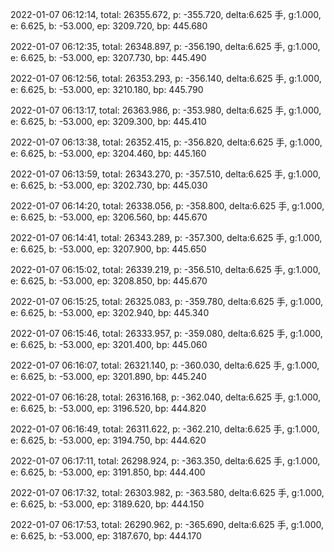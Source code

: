 2022-01-07 06:12:14, total: 26355.672, p: -355.720, delta:6.625 手, g:1.000, e: 6.625, b: -53.000, ep: 3209.720, bp: 445.680

2022-01-07 06:12:35, total: 26348.897, p: -356.190, delta:6.625 手, g:1.000, e: 6.625, b: -53.000, ep: 3207.730, bp: 445.490

2022-01-07 06:12:56, total: 26353.293, p: -356.140, delta:6.625 手, g:1.000, e: 6.625, b: -53.000, ep: 3210.180, bp: 445.790

2022-01-07 06:13:17, total: 26363.986, p: -353.980, delta:6.625 手, g:1.000, e: 6.625, b: -53.000, ep: 3209.300, bp: 445.410

2022-01-07 06:13:38, total: 26352.415, p: -356.820, delta:6.625 手, g:1.000, e: 6.625, b: -53.000, ep: 3204.460, bp: 445.160

2022-01-07 06:13:59, total: 26343.270, p: -357.510, delta:6.625 手, g:1.000, e: 6.625, b: -53.000, ep: 3202.730, bp: 445.030

2022-01-07 06:14:20, total: 26338.056, p: -358.800, delta:6.625 手, g:1.000, e: 6.625, b: -53.000, ep: 3206.560, bp: 445.670

2022-01-07 06:14:41, total: 26343.289, p: -357.300, delta:6.625 手, g:1.000, e: 6.625, b: -53.000, ep: 3207.900, bp: 445.650

2022-01-07 06:15:02, total: 26339.219, p: -356.510, delta:6.625 手, g:1.000, e: 6.625, b: -53.000, ep: 3208.850, bp: 445.670

2022-01-07 06:15:25, total: 26325.083, p: -359.780, delta:6.625 手, g:1.000, e: 6.625, b: -53.000, ep: 3202.940, bp: 445.340

2022-01-07 06:15:46, total: 26333.957, p: -359.080, delta:6.625 手, g:1.000, e: 6.625, b: -53.000, ep: 3201.400, bp: 445.060

2022-01-07 06:16:07, total: 26321.140, p: -360.030, delta:6.625 手, g:1.000, e: 6.625, b: -53.000, ep: 3201.890, bp: 445.240

2022-01-07 06:16:28, total: 26316.168, p: -362.040, delta:6.625 手, g:1.000, e: 6.625, b: -53.000, ep: 3196.520, bp: 444.820

2022-01-07 06:16:49, total: 26311.622, p: -362.210, delta:6.625 手, g:1.000, e: 6.625, b: -53.000, ep: 3194.750, bp: 444.620

2022-01-07 06:17:11, total: 26298.924, p: -363.350, delta:6.625 手, g:1.000, e: 6.625, b: -53.000, ep: 3191.850, bp: 444.400

2022-01-07 06:17:32, total: 26303.982, p: -363.580, delta:6.625 手, g:1.000, e: 6.625, b: -53.000, ep: 3189.620, bp: 444.150

2022-01-07 06:17:53, total: 26290.962, p: -365.690, delta:6.625 手, g:1.000, e: 6.625, b: -53.000, ep: 3187.670, bp: 444.170